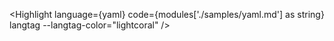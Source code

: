 <script lang="ts">
  import { Highlight } from 'svelte-rune-highlight';
  import yaml from 'highlight.js/lib/languages/yaml';
  const modules = import.meta.glob('./samples/*.md', { query: '?raw', import: 'default', eager: true });
</script>

<Highlight language={yaml} code={modules['./samples/yaml.md'] as string} langtag --langtag-color="lightcoral" />
